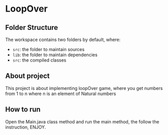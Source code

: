 # LoopOver

## Folder Structure

The workspace contains two folders by default, where:

- `src`: the folder to maintain sources
- `lib`: the folder to maintain dependencies
- `src`: the compiled classes

## About project

This project is about implementing loopOver game, where you get numbers from 1 to n where n is an element of Natural numbers

## How to run

Open the Main.java class method and run the main method, the follow the instruction, ENJOY.

